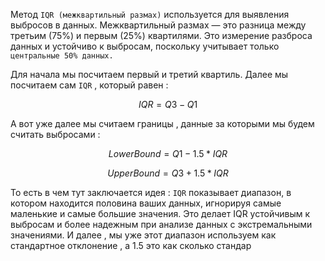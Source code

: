 Метод `IQR (межквартильный размах)` используется для выявления выбросов в данных. Межквартильный размах — это разница между третьим (75%) и первым (25%) квартилями. Это измерение разброса данных и устойчиво к выбросам, поскольку учитывает только `центральные 50% данных.`

Для начала мы посчитаем первый и третий квартиль. 
Далее мы посчитаем сам `IQR` , который равен : 

$$
IQR = Q3 - Q1
$$

А вот уже далее мы считаем границы , данные за которыми мы будем считать выбросами : 

$$
LowerBound = Q1 - 1.5 * IQR
$$

$$
UpperBound = Q3 + 1.5 * IQR
$$

То есть в чем тут заключается идея : `IQR` показывает диапазон, в котором находится половина ваших данных, игнорируя самые маленькие и самые большие значения. Это делает IQR устойчивым к выбросам и более надежным при анализе данных с экстремальными значениями. И далее , мы уже этот диапазон используем как стандартное отклонение , а 1.5 это как сколько стандар
